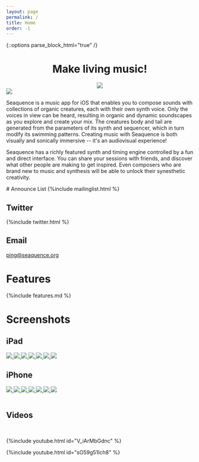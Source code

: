 ```yaml
---
layout: page
permalink: /
title: Home
order: -1
---
```

{::options parse_block_html="true" /}

<h1 style="text-align:center">Make living music!</h1>

<section>

<center>
<a href="https://itunes.apple.com/us/app/seaquence/id1106270489" class="appstore_dl">
<img src="{{site.baseurl}}/images/Download_on_the_App_Store_Badge_US-UK_135x40.svg">
</a>
</center>

<a href="https://itunes.apple.com/us/app/seaquence/id1106270489">
<img src="{{site.baseurl}}/images/screenshots/3-up-700px.png" />
</a>

Seaquence is a music app for iOS that enables you to compose sounds with collections of organic creatures, each with their own synth voice. Only the voices in view can be heard, resulting in organic and dynamic soundscapes as you explore and create your mix. The creatures body and tail are generated from the parameters of its synth and sequencer, which in turn modify its swimming patterns. Creating music with Seaquence is both visually and sonically immersive -- it's an audiovisual experience!

Seaquence has a richly featured synth and timing engine controlled by a fun and direct interface. You can share your sessions with friends, and discover what other people are making to get inspired. Even composers who are brand new to music and synthesis will be able to unlock their synesthetic creativity.

</section>

<section class="c_bg3">
# Announce List
{%include mailinglist.html %}

## Twitter
{%include twitter.html %}

## Email
<a href="mailto:ping@seaquence.org">ping@seaquence.org</a>
</section>


# Features

{%include features.md %}


# Screenshots

## iPad

<div class="screenshot-50">
<a href="{{site.baseurl}}/images/screenshots/screenshot_iPad12.9_mixer.png">
<img src="{{site.baseurl}}/images/screenshots/screenshot_iPad12.9_mixer_thumb.png" />
</a>
<a href="{{site.baseurl}}/images/screenshots/screenshot_iPad12.9_pattern.png">
<img src="{{site.baseurl}}/images/screenshots/screenshot_iPad12.9_pattern_thumb.png" />
</a>
<a href="{{site.baseurl}}/images/screenshots/screenshot_iPad12.9_envelopes.png">
<img src="{{site.baseurl}}/images/screenshots/screenshot_iPad12.9_envelopes_thumb.png" />
</a>
<a href="{{site.baseurl}}/images/screenshots/screenshot_iPad12.9_scale.png">
<img src="{{site.baseurl}}/images/screenshots/screenshot_iPad12.9_scale_thumb.png" />
</a>
<a href="{{site.baseurl}}/images/screenshots/screenshot_iPad12.9_global.png">
<img src="{{site.baseurl}}/images/screenshots/screenshot_iPad12.9_global_thumb.png" />
</a>
<a href="{{site.baseurl}}/images/screenshots/screenshot_iPad12.9_browser.png">
<img src="{{site.baseurl}}/images/screenshots/screenshot_iPad12.9_browser_thumb.png" />
</a>
<a href="{{site.baseurl}}/images/screenshots/screenshot_iPad12.9_galaxy.png">
<img src="{{site.baseurl}}/images/screenshots/screenshot_iPad12.9_galaxy_thumb.png" />
</a>
</div>

<div class="clear"></div>


## iPhone

<div class="screenshot-33">
<a href="{{site.baseurl}}/images/screenshots/screenshot_iPhone6p_mixer_mixer.png">
<img src="{{site.baseurl}}/images/screenshots/screenshot_iPhone6p_mixer_thumb.png" />
</a>
<a href="{{site.baseurl}}/images/screenshots/screenshot_iPhone6p_pattern.png">
<img src="{{site.baseurl}}/images/screenshots/screenshot_iPhone6p_pattern_thumb.png" />
</a>
<a href="{{site.baseurl}}/images/screenshots/screenshot_iPhone6p_envelopes.png">
<img src="{{site.baseurl}}/images/screenshots/screenshot_iPhone6p_envelopes_thumb.png" />
</a>
<a href="{{site.baseurl}}/images/screenshots/screenshot_iPhone6p_scale.png">
<img src="{{site.baseurl}}/images/screenshots/screenshot_iPhone6p_scale_thumb.png" />
</a>
<a href="{{site.baseurl}}/images/screenshots/screenshot_iPhone6p_global.png">
<img src="{{site.baseurl}}/images/screenshots/screenshot_iPhone6p_global_thumb.png" />
</a>
<a href="{{site.baseurl}}/images/screenshots/screenshot_iPhone6p_browser.png">
<img src="{{site.baseurl}}/images/screenshots/screenshot_iPhone6p_browser_thumb.png" />
</a>
<a href="{{site.baseurl}}/images/screenshots/screenshot_iPhone6p_galaxy.png">
<img src="{{site.baseurl}}/images/screenshots/screenshot_iPhone6p_galaxy_thumb.png" />
</a>
</div>

<br />


<section class="c_bg2">
<h1>Videos</h1>

<br />

{%include youtube.html id="V_iArMbGdnc" %}<br />

{%include youtube.html id="sO59g51Ich8" %}
</section>



